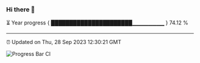 ### Hi there 👋

⏳ Year progress { ██████████████████████▁▁▁▁▁▁▁▁ } 74.12 %

---

⏰ Updated on Thu, 28 Sep 2023 12:30:21 GMT

![Progress Bar CI](https://github.com/liununu/liununu/workflows/Progress%20Bar%20CI/badge.svg)
